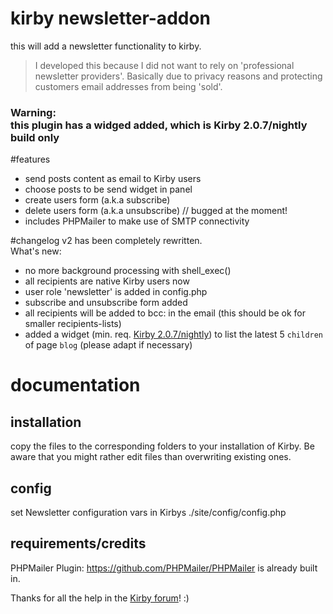 # kirby newsletter-addon
this will add a newsletter functionality to kirby.

>I developed this because I did not want to rely on 'professional newsletter providers'. 
>Basically due to privacy reasons and protecting customers email addresses from being 'sold'.

### Warning:<br>this plugin has a widged added, which is Kirby 2.0.7/nightly build only

#features
- send posts content as email to Kirby users
- choose posts to be send widget in panel 
- create users form (a.k.a subscribe)
- delete users form (a.k.a unsubscribe) // bugged at the moment!
- includes PHPMailer to make use of SMTP connectivity

#changelog
v2 has been completely rewritten.<br>
What's new:

- no more background processing with shell_exec()
- all recipients are native Kirby users now
 - user role 'newsletter' is added in config.php
- subscribe and unsubscribe form added
- all recipients will be added to bcc: in the email (this should be ok for smaller recipients-lists)
- added a widget (min. req. [Kirby 2.0.7/nightly](https://twitter.com/getkirby/status/577520610517118976)) to list the latest 5 `children` of page `blog` (please adapt if necessary)
 
# documentation
## installation
copy the files to the corresponding folders to your installation of Kirby.
Be aware that you might rather edit files than overwriting existing ones.

## config
set Newsletter configuration vars in Kirbys ./site/config/config.php

## requirements/credits

PHPMailer Plugin: https://github.com/PHPMailer/PHPMailer is already built in.

Thanks for all the help in the [Kirby forum](http://forum.getkirby.com)! :)


